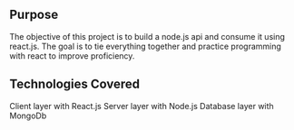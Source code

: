 ## Purpose
The objective of this project is to build a node.js api and consume it using react.js. The goal is to tie everything together and practice programming with react to improve proficiency. 

## Technologies Covered
Client layer with React.js
Server layer with Node.js
Database layer with MongoDb
